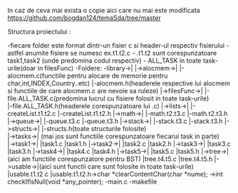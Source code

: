 In caz de ceva mai exista o copie aici care nu mai este modificata
https://github.com/bogdan124/temaSda/tree/master

Structura proiectului :

  -fiecare folder este format dintr-un fisier c si header-ul respectiv fisierului
        -astfel anumite fisiere se numesc ex.t1.t2.c
              - .t1.t2 sunt corespunzatoare task1,task2 (unde predomina codul respectiv)
              - ALL_TASK in toate task-urile(doar in filesFunc)
  -Foldere:
           -library->|
                     |->alocmem->|
                                 |-alocmem.c(functiile pentru alocare de memorie pentru  char,int,INDEX,Country..etc)
                                 |-alocmem.h(headerele respective lui alocmem si functiile de care alocmem.c are nevoie sa ruleze)
                     |->filesFunc->|
                                   |-file.ALL_TASK.c(predomina lucrul cu fisiere folosit in toate task-urile)            
                                   |-file.ALL_TASK.h(headerele corespunzatoare lui .c)
                     |->lists->|
                               |-createList.t1.t2.c
                               |-createList.t1.t2.h
                     |->math->|
                              |-math.t2.t3.c
                              |-math.t2.t3.h                               
                     |->queue->|
                               |-queue.t3.c
                               |-queue.t3.h
                     |->stack->|
                               |-stack.t3.c
                               |-stack.t3.h
                     |->structs->|
                                 |-structs.h(toate structurile folosite)  
                     |->tasks->|  (mai jos sunt functiile corespunzatoare fiecarui task in parte)     
                               |->task1->|
                                         |task1.c
                                         |task1.h
                               |->task2->|
                                         |task2.c
                                         |task2.h
                               |->task3->|
                                         |task3.c
                                         |task3.h
                               |->task4->|
                                         |task4.c
                                         |task4.h
                               |->task5->|
                                         |task5.c
                                         |task5.h
                    |->tree->|(aici am functiile corespunzatore pentru BST)
                             |tree.t4.t5.c
                             |tree.t4.t5.h
                    |->usable->|(aici sunt functii care sunt folosite in toate task-urile)
                               |usable.t1.t2.c
                               |usable.t1.t2.h->char *clearContentChar(char *nume);
                                              ->int checkIfIsNull(void *any_pointer);
         -main.c
         -makefile                     
